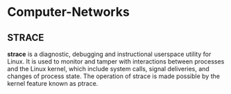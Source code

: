 # Computer-Networks

## STRACE

**strace** is a diagnostic, debugging and instructional userspace utility for Linux. It is used to monitor and tamper with interactions between processes and the Linux kernel, which include system calls, signal deliveries, and changes of process state. The operation of strace is made possible by the kernel feature known as ptrace.
